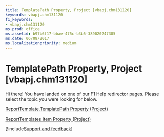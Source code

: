 ```yaml
---
title: TemplatePath Property, Project [vbapj.chm131120]
keywords: vbapj.chm131120
f1_keywords:
- vbapj.chm131120
ms.prod: office
ms.assetid: b97b6f17-bbae-475c-b3b5-389020247385
ms.date: 06/08/2017
ms.localizationpriority: medium
---
```



# TemplatePath Property, Project [vbapj.chm131120]

Hi there! You have landed on one of our F1 Help redirector pages. Please select the topic you were looking for below.

[ReportTemplate.TemplatePath Property (Project)](https://msdn.microsoft.com/library/be8381a8-f19e-76f0-32c8-c85f29ba93cc%28Office.15%29.aspx)

[ReportTemplates.Item Property (Project)](https://msdn.microsoft.com/library/5b26a22e-34ec-4c5c-4adb-d3b43513d62e%28Office.15%29.aspx)

[!include[Support and feedback](~/includes/feedback-boilerplate.md)]